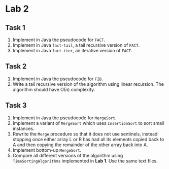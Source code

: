 # Lab 2

## Task 1
1. Implement in Java the pseudocode for `FACT`.
2. Implement in Java `fact-tail`, a tail recursive version of `FACT`.
3. Implement in Java `fact-iter`, an iterative version of `FACT`.

## Task 2
1. Implement in Java the pseudocode for `FIB`.
2. Write a tail recursive version of the algorithm using linear recursion. The algorithm should have O(_n_) complexity.

## Task 3
1. Implement in Java the pseudocode for `MergeSort`.
2. Implement a variant of `MergeSort` which uses `InsertionSort` to sort small instances.
3. Rewrite the `Merge` procedure so that it does not use sentinels, instead stopping once either array L or R has had all its elements copied back to A and then copying the remainder of the other array back into A.
4. Implement bottom-up `MergeSort`.
5. Compare all different versions of the algorithm using `TimeSortingAlgorithms` implemented in **Lab 1**. Use the same text files.